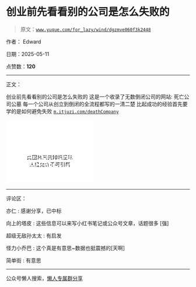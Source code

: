 # 创业前先看看别的公司是怎么失败的

> 原文：[`www.yuque.com/for_lazy/wind/dgzmve060f3k2448`](https://www.yuque.com/for_lazy/wind/dgzmve060f3k2448)

作者： Edward

日期：2025-05-11

点赞数：**120**

* * *

正文：

创业前先看看别的公司是怎么失败的 这是一个收录了无数倒闭公司的网站: 死亡公司公墓 每一个公司从创立到倒闭的全流程都写的一清二楚
比起成功的经验首先要学的是如何避免失败 [`m.itjuzi.com/deathCompany`](https://m.itjuzi.com/deathCompany)

![](img/13f4e90fcfbe4debfa46e14d52c6bfc1.png "None")

* * *

评论区：

亦仁 : 感谢分享，已中标

向上的塔皮 : 这些信息可以来写小红书笔记或公众号文章，话题很多 [强]

超级无敌孙太太 : 有启发

怪力小乔巴 : 这个真是有意思~数据也挺震撼的[天啊]

简单街 : 有意思

* * *

公众号懒人搜索，[懒人专属群分享](https://lazybook.fun/#/blog/group)